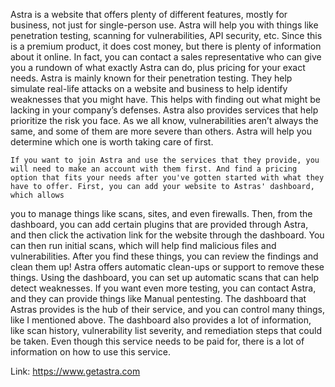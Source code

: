 Astra is a website that offers plenty of different features, mostly for business, not just for single-person use. Astra will help you with things like penetration testing, scanning for vulnerabilities, API security, etc. Since this is a premium product, it does cost money, but there is plenty of information about it online. In fact, you can contact a sales representative who can give you a rundown of what exactly Astra can do, plus pricing for your exact needs.
	Astra is mainly known for their penetration testing. They help simulate real-life attacks on a website and business to help identify weaknesses that you might have. This helps with finding out what might be lacking in your company’s defenses.
	Astra also provides services that help prioritize the risk you face. As we all know, vulnerabilities aren’t always the same, and some of them are more severe than others. Astra will help you determine which one is worth taking care of first.
	
	If you want to join Astra and use the services that they provide, you will need to make an account with them first. And find a pricing option that fits your needs after you've gotten started with what they have to offer. First, you can add your website to Astras' dashboard, which allows 
you to manage things like scans, sites, and even firewalls. Then, from the dashboard, you can add certain plugins that are provided through Astra, and then click the activation link for the website through the dashboard.
	You can then run initial scans, which will help find malicious files and vulnerabilities. After you find these things, you can review the findings and clean them up! Astra offers automatic clean-ups or support to remove these things. Using the dashboard, you can set up automatic scans that can help detect weaknesses. If you want even more testing, you can contact Astra, and they can provide things like Manual pentesting. The dashboard that Astras provides is the hub of their service, and you can control many things, like I mentioned above. The dashboard also provides a lot of information, like scan history, vulnerability list severity, and remediation steps that could be taken. Even though this service needs to be paid for, there is a lot of information on how to use this service.

Link: https://www.getastra.com
